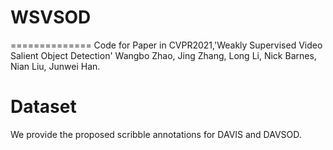 # WSVSOD
==============
Code for Paper in CVPR2021,'Weakly Supervised Video Salient Object Detection' Wangbo Zhao, Jing Zhang, Long Li, Nick Barnes, Nian Liu, Junwei Han.


# Dataset
We provide the proposed scribble annotations for DAVIS and DAVSOD.
